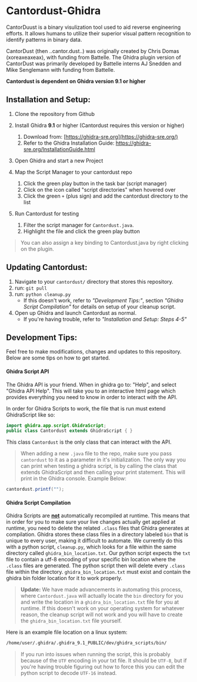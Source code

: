# Cantordust-Ghidra 
CantorDuust is a binary visulization tool used to aid reverse engineering efforts. It allows humans to utilize their superior visual pattern recognition to identify patterns in binary data.

CantorDust (then ..cantor.dust..) was originally created by Chris Domas (xoreaxeaxeax), with funding from Battelle. The Ghidra plugin version of CantorDust was primarily developed by Battelle interns AJ Snedden and Mike Senglemann with funding from Battelle. 

**Cantordust is dependent on Ghidra version 9.1 or higher**

## Installation and Setup:

1. Clone the repository from Github

2. Install Ghidra **9.1** or higher (Cantordust requires this version or higher)
      1. Download from: [https://ghidra-sre.org](https://ghidra-sre.org/)
      2. Refer to the Ghidra Installation Guide: https://ghidra-sre.org/InstallationGuide.html
3. Open Ghidra and start a new Project
4. Map the Script Manager to your cantordust repo
   1. Click the green play button in the task bar (script manager)
   2. Click on the icon called "script directories" when hovered over
   3. Click the green `+` (plus sign) and add the cantordust directory to the list
5. Run Cantordust for testing
   1. Filter the script manager for `Cantordust.java`. 
   2. Highlight the file and click the green play button

> You can also assign a key binding to Cantordust.java by right clicking on the plugin.

## Updating Cantordust:

1. Navigate to your `cantordust/` directory that stores this repository.
2. run: `git pull`
3. run: `python cleanup.py`
   - If this doesn't work, refer to *"Development Tips:"*, section *"Ghidra Script Compilation"* for details on setup of your cleanup script.
4. Open up Ghidra and launch Cantordust as normal.
   - If you're having trouble, refer to *"Installation and Setup: Steps 4-5"* 

## Development Tips:

Feel free to make modifications, changes and updates to this repository. Below are some tips on how to get started.

#### Ghidra Script API

The Ghidra API is your friend. When in ghidra go to: "Help", and select "Ghidra API Help". This will take you to an interactive html page which provides everything you need to know in order to interact with the API.

In order for Ghidra Scripts to work, the file that is run must extend GhidraScript like so:

```java
import ghidra.app.script.GhidraScript;
public class Cantordust extends GhidraScript { }
```

This class `Cantordust` is the only class that can interact with the API.

> When adding a new `.java` file to the repo, make sure you pass `cantordust` to it as a parameter in it's initialization. The only way you can print when testing a ghidra script, is by calling the class that extends GhidraScript and then calling your print statement. This will print in the Ghidra console. Example Below:

```java
cantordust.printf("");
```

#### Ghidra Script Compilation

Ghidra Scripts are <u>**not**</u> automatically recompiled at runtime. This means that in order for you to make sure your live changes actually get applied at runtime, you need to delete the related `.class` files that Ghidra generates at compilation. Ghidra stores these class files in a directory labeled `bin` that is unique to every user, making it difficult to automate. We currently do this with a python script, `cleanup.py`, which looks for a file within the same directory called `ghidra_bin_location.txt`. Our python script expects the `txt` file to contain a utf-8 encoding of your specific bin location where the `.class` files are generated. The python script then will delete every `.class` file within the directory.  `ghidra_bin_location.txt` must exist and contain the ghidra bin folder location for it to work properly. 

> **Update:** We have made advancements in automating this process, where `Cantordust.java` will actually locate the `bin` directory for you and write the location in a `ghidra_bin_location.txt` file for you at runtime. If this doesn't work on your operating system for whatever reason, the cleanup script will not work and you will have to create the `ghidra_bin_location.txt` file yourself.

Here is an example file location on a linux system:

```txt
/home/user/.ghidra/.ghidra_9.1_PUBLIC/dev/ghidra_scripts/bin/
```

> If you run into issues when running the script, this is probably because of the `UTF` encoding in your txt file. It should be `UTF-8`, but if you're having trouble figuring out how to force this you can edit the python script to decode `UTF-16` instead.
